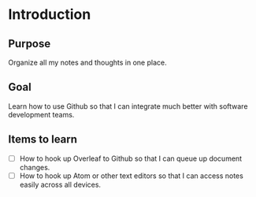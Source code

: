 # Introduction

## Purpose
Organize all my notes and thoughts in one place.

## Goal

Learn how to use Github so that I can integrate much better with software development teams.

## Items to learn

- [ ] How to hook up Overleaf to Github so that I can queue up document changes. <br />
- [ ] How to hook up Atom or other text editors so that I can access notes easily across all devices.
